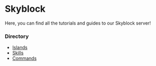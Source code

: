 # Skyblock
Here, you can find all the tutorials and guides to our Skyblock server!

### Directory

- [Islands](https://wiki.arsentic.net/skyblock/islands)
- [Skills](https://wiki.arsentic.net/skyblock/skills)
- [Commands](https://wiki.arsentic.net/skyblock/commands)

